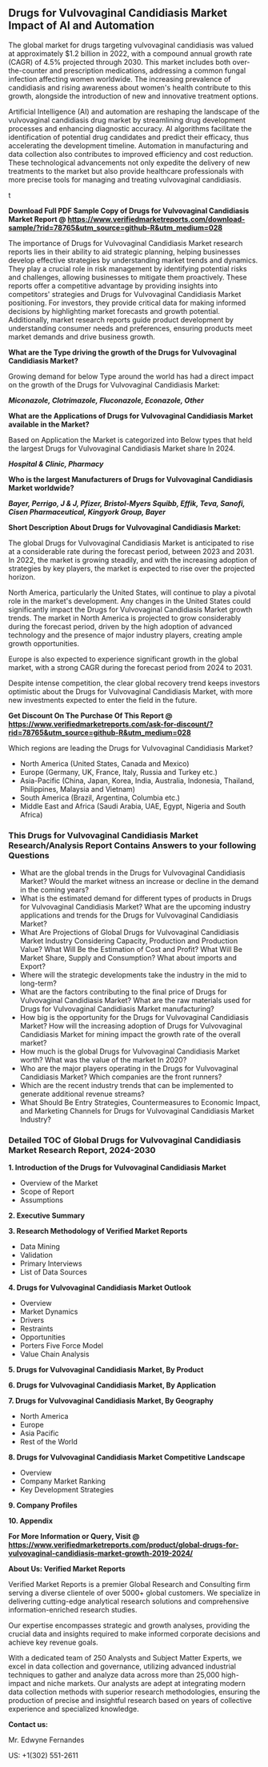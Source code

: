 <h2>Drugs for Vulvovaginal Candidiasis Market Impact of AI and Automation</h2><p>The global market for drugs targeting vulvovaginal candidiasis was valued at approximately $1.2 billion in 2022, with a compound annual growth rate (CAGR) of 4.5% projected through 2030. This market includes both over-the-counter and prescription medications, addressing a common fungal infection affecting women worldwide. The increasing prevalence of candidiasis and rising awareness about women's health contribute to this growth, alongside the introduction of new and innovative treatment options.</p><p>Artificial Intelligence (AI) and automation are reshaping the landscape of the vulvovaginal candidiasis drug market by streamlining drug development processes and enhancing diagnostic accuracy. AI algorithms facilitate the identification of potential drug candidates and predict their efficacy, thus accelerating the development timeline. Automation in manufacturing and data collection also contributes to improved efficiency and cost reduction. These technological advancements not only expedite the delivery of new treatments to the market but also provide healthcare professionals with more precise tools for managing and treating vulvovaginal candidiasis.</p>t</p><p id="" class=""><strong>Download Full PDF Sample Copy of Drugs for Vulvovaginal Candidiasis Market Report @ <a href="https://www.verifiedmarketreports.com/download-sample/?rid=78765&utm_source=github-R&utm_medium=028" target="_blank">https://www.verifiedmarketreports.com/download-sample/?rid=78765&utm_source=github-R&utm_medium=028</a></strong></p><p>The importance of&nbsp;Drugs for Vulvovaginal Candidiasis Market research reports lies in their ability to aid strategic planning, helping businesses develop effective strategies by understanding market trends and dynamics. They play a crucial role in risk management by identifying potential risks and challenges, allowing businesses to mitigate them proactively. These reports offer a competitive advantage by providing insights into competitors' strategies and Drugs for Vulvovaginal Candidiasis Market positioning. For investors, they provide critical data for making informed decisions by highlighting market forecasts and growth potential. Additionally, market research reports guide product development by understanding consumer needs and preferences, ensuring products meet market demands and drive business growth.</p><p><strong>What are the&nbsp;Type driving the growth of the Drugs for Vulvovaginal Candidiasis Market?</strong></p><p id="" class="">Growing demand for below Type around the world has had a direct impact on the growth of the Drugs for Vulvovaginal Candidiasis Market:</p><em><strong>Miconazole, Clotrimazole, Fluconazole, Econazole, Other</strong></em></p><strong>What are the&nbsp;Applications&nbsp;of Drugs for Vulvovaginal Candidiasis Market available in the Market?</strong></p><p id="" class="">Based on Application the Market is categorized into Below types that held the largest Drugs for Vulvovaginal Candidiasis Market share In 2024.</p><em><strong>Hospital & Clinic, Pharmacy</strong></em></p><strong>Who is the largest Manufacturers of Drugs for Vulvovaginal Candidiasis Market worldwide?</strong></p><p><em><strong>Bayer, Perrigo, J & J, Pfizer, Bristol-Myers Squibb, Effik, Teva, Sanofi, Cisen Pharmaceutical, Kingyork Group, Bayer</strong></em></p><p id="" class=""><strong>Short Description About Drugs for Vulvovaginal Candidiasis Market:</strong></p><p>The global Drugs for Vulvovaginal Candidiasis Market is anticipated to rise at a considerable rate during the forecast period, between 2023 and 2031. In 2022, the market is growing steadily, and with the increasing adoption of strategies by key players, the market is expected to rise over the projected horizon.</p><p>North America, particularly the United States, will continue to play a pivotal role in the market's development. Any changes in the United States could significantly impact the Drugs for Vulvovaginal Candidiasis Market growth trends. The market in North America is projected to grow considerably during the forecast period, driven by the high adoption of advanced technology and the presence of major industry players, creating ample growth opportunities.</p><p>Europe is also expected to experience significant growth in the global market, with a strong CAGR during the forecast period from 2024 to 2031.</p><p>Despite intense competition, the clear global recovery trend keeps investors optimistic about the Drugs for Vulvovaginal Candidiasis Market, with more new investments expected to enter the field in the future.</p><p id="" class=""><strong>Get Discount On The Purchase Of This Report @ <a href="https://www.verifiedmarketreports.com/ask-for-discount/?rid=78765&utm_source=github-R&utm_medium=028" target="_blank">https://www.verifiedmarketreports.com/ask-for-discount/?rid=78765&utm_source=github-R&utm_medium=028</a></strong></p>Which regions are leading the Drugs for Vulvovaginal Candidiasis Market?</p><ul><li>North America (United States, Canada and Mexico)</li><li>Europe (Germany, UK, France, Italy, Russia and Turkey etc.)</li><li>Asia-Pacific (China, Japan, Korea, India, Australia, Indonesia, Thailand, Philippines, Malaysia and Vietnam)</li><li>South America (Brazil, Argentina, Columbia etc.)</li><li>Middle East and Africa (Saudi Arabia, UAE, Egypt, Nigeria and South Africa)</li></ul><h3 id="" class="">This Drugs for Vulvovaginal Candidiasis Market Research/Analysis Report Contains Answers to your following Questions</h3><ul><li>What are the global trends in the Drugs for Vulvovaginal Candidiasis Market? Would the market witness an increase or decline in the demand in the coming years?</li><li>What is the estimated demand for different types of products in Drugs for Vulvovaginal Candidiasis Market? What are the upcoming industry applications and trends for the Drugs for Vulvovaginal Candidiasis Market?</li><li>What Are Projections of Global Drugs for Vulvovaginal Candidiasis Market Industry Considering Capacity, Production and Production Value? What Will Be the Estimation of Cost and Profit? What Will Be Market Share, Supply and Consumption? What about imports and Export?</li><li>Where will the strategic developments take the industry in the mid to long-term?</li><li>What are the factors contributing to the final price of Drugs for Vulvovaginal Candidiasis Market? What are the raw materials used for Drugs for Vulvovaginal Candidiasis Market manufacturing?</li><li>How big is the opportunity for the Drugs for Vulvovaginal Candidiasis Market? How will the increasing adoption of Drugs for Vulvovaginal Candidiasis Market for mining impact the growth rate of the overall market?</li><li>How much is the global Drugs for Vulvovaginal Candidiasis Market worth? What was the value of the market In 2020?</li><li>Who are the major players operating in the Drugs for Vulvovaginal Candidiasis Market? Which companies are the front runners?</li><li>Which are the recent industry trends that can be implemented to generate additional revenue streams?</li><li>What Should Be Entry Strategies, Countermeasures to Economic Impact, and Marketing Channels for Drugs for Vulvovaginal Candidiasis Market Industry?</li></ul><h3 id="" class="">Detailed TOC of Global Drugs for Vulvovaginal Candidiasis Market Research Report, 2024-2030</h3><p id="" class=""><strong>1. Introduction of the Drugs for Vulvovaginal Candidiasis Market</strong></p><ul><li>Overview of the Market</li><li>Scope of Report</li><li>Assumptions</li></ul><p id="" class=""><strong>2. Executive Summary</strong></p><p id="" class=""><strong>3. Research Methodology of Verified Market Reports</strong></p><ul><li>Data Mining</li><li>Validation</li><li>Primary Interviews</li><li>List of Data Sources</li></ul><p id="" class=""><strong>4. Drugs for Vulvovaginal Candidiasis Market Outlook</strong></p><ul><li>Overview</li><li>Market Dynamics</li><li>Drivers</li><li>Restraints</li><li>Opportunities</li><li>Porters Five Force Model</li><li>Value Chain Analysis</li></ul><p id="" class=""><strong>5. Drugs for Vulvovaginal Candidiasis Market, By Product</strong></p><p id="" class=""><strong>6. Drugs for Vulvovaginal Candidiasis Market, By Application</strong></p><p id="" class=""><strong>7. Drugs for Vulvovaginal Candidiasis Market, By Geography</strong></p><ul><li>North America</li><li>Europe</li><li>Asia Pacific</li><li>Rest of the World</li></ul><p id="" class=""><strong>8. Drugs for Vulvovaginal Candidiasis Market Competitive Landscape</strong></p><ul><li>Overview</li><li>Company Market Ranking</li><li>Key Development Strategies</li></ul><p id="" class=""><strong>9. Company Profiles</strong></p><p id="" class=""><strong>10. Appendix</strong></p><p id="" class=""><strong>For More Information or Query, Visit @ <a href="https://www.verifiedmarketreports.com/product/global-drugs-for-vulvovaginal-candidiasis-market-growth-2019-2024/" target="_blank">https://www.verifiedmarketreports.com/product/global-drugs-for-vulvovaginal-candidiasis-market-growth-2019-2024/</a></strong></p><p id="" class=""><strong>About Us: Verified Market Reports</strong></p><p id="" class="">Verified Market Reports is a premier Global Research and Consulting firm serving a diverse clientele of over 5000+ global customers. We specialize in delivering cutting-edge analytical research solutions and comprehensive information-enriched research studies.</p><p id="" class="">Our expertise encompasses strategic and growth analyses, providing the crucial data and insights required to make informed corporate decisions and achieve key revenue goals.</p><p id="" class="">With a dedicated team of 250 Analysts and Subject Matter Experts, we excel in data collection and governance, utilizing advanced industrial techniques to gather and analyze data across more than 25,000 high-impact and niche markets. Our analysts are adept at integrating modern data collection methods with superior research methodologies, ensuring the production of precise and insightful research based on years of collective experience and specialized knowledge.</p><p id="" class=""><strong>Contact us:</strong></p><p id="" class="">Mr. Edwyne Fernandes</p><p id="" class="">US: +1(302) 551-2611</p>